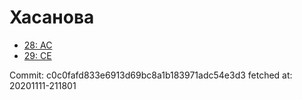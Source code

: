 # Хасанова
- [28: AC](28.md)
- [29: CE](29.md)

Commit: c0c0fafd833e6913d69bc8a1b183971adc54e3d3
 fetched at: 20201111-211801
